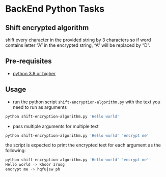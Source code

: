 # BackEnd Python Tasks

## Shift encrypted algorithm

shift every character in the provided string by 3 characters so if word contains letter “A” in the
encrypted string, “A” will be replaced by “D”.

## Pre-requisites

- [python 3.8 or higher](https://www.python.org)

## Usage

- run the python script `shift-encryption-algorithm.py` with the text you need to run as arguments

```bash
python shift-encryption-algorithm.py 'Hello world'
```

- pass multiple arguments for multiple text

```bash
python shift-encryption-algorithm.py 'Hello world' 'encrypt me'
```

the script is expected to print the encrypted text for each argument as the following:

```bash
python shift-encryption-algorithm.py 'Hello world' 'encrypt me'
Hello world -> Khoor zruog
encrypt me -> hqfu|sw ph
```
